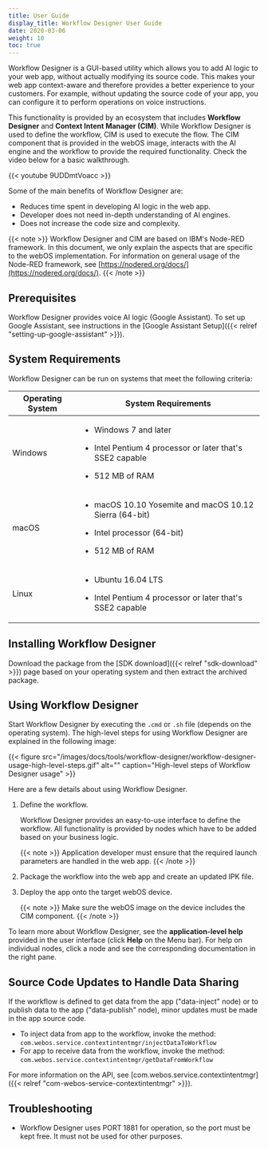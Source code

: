 ```yaml
---
title: User Guide
display_title: Workflow Designer User Guide
date: 2020-03-06
weight: 10
toc: true
---
```


Workflow Designer is a GUI-based utility which allows you to add AI logic to your web app, without actually modifying its source code. This makes your web app context-aware and therefore provides a better experience to your customers. For example, without updating the source code of your app, you can configure it to perform operations on voice instructions.

This functionality is provided by an ecosystem that includes **Workflow Designer** and **Context Intent Manager (CIM)**. While Workflow Designer is used to define the workflow, CIM is used to execute the flow. The CIM component that is provided in the webOS image, interacts with the AI engine and the workflow to provide the required functionality. Check the video below for a basic walkthrough.

{{< youtube 9UDDmtVoacc >}}

Some of the main benefits of Workflow Designer are:

- Reduces time spent in developing AI logic in the web app.
- Developer does not need in-depth understanding of AI engines.
- Does not increase the code size and complexity.

{{< note >}}
Workflow Designer and CIM are based on IBM's Node-RED framework. In this document, we only explain the aspects that are specific to the webOS implementation. For information on general usage of the Node-RED framework, see [https://nodered.org/docs/](https://nodered.org/docs/).
{{< /note >}}

## Prerequisites

Workflow Designer provides voice AI logic (Google Assistant). To set up Google Assistant, see instructions in the [Google Assistant Setup]({{< relref "setting-up-google-assistant" >}}).

## System Requirements

Workflow Designer can be run on systems that meet the following criteria:

<div class="table-container">
<table class="table is-bordered is-fullwidth">
<thead>
<tr class="header">
<th>Operating System</th>
<th>System Requirements</th>
</tr>
</thead>
<tbody>
<tr class="odd">
<td><p>Windows</p></td>
<td><ul>
<li><p>Windows 7 and later</p></li>
<li><p>Intel Pentium 4 processor or later that's SSE2 capable</p></li>
<li><p>512 MB of RAM</p></li>
</ul></td>
</tr>
<tr class="even">
<td><p>macOS</p></td>
<td><ul>
<li><p>macOS 10.10 Yosemite and macOS 10.12 Sierra (64-bit)</p></li>
<li><p>Intel processor (64-bit)</p></li>
<li><p>512 MB of RAM</p></li>
</ul></td>
</tr>
<tr class="odd">
<td><p>Linux</p></td>
<td><ul>
<li><p>Ubuntu 16.04 LTS</p></li>
<li><p>Intel Pentium 4 processor or later that's SSE2 capable</p></li>
</ul></td>
</tr>
</tbody>
</table>
</div>

## Installing Workflow Designer

Download the package from the [SDK download]({{< relref "sdk-download" >}}) page based on your operating system and then extract the archived package.

## Using Workflow Designer

Start Workflow Designer by executing the `.cmd` or `.sh` file (depends on the operating system). The high-level steps for using Workflow Designer are explained in the following image:

{{< figure src="/images/docs/tools/workflow-designer/workflow-designer-usage-high-level-steps.gif" alt="" caption="High-level steps of Workflow Designer usage" >}}

Here are a few details about using Workflow Designer.

1.  Define the workflow.

    Workflow Designer provides an easy-to-use interface to define the workflow. All functionality is provided by nodes which have to be added based on your business logic.

    {{< note >}}
    Application developer must ensure that the required launch parameters are handled in the web app.
    {{< /note >}}

2.  Package the workflow into the web app and create an updated IPK file.

3.  Deploy the app onto the target webOS device.

    {{< note >}}
    Make sure the webOS image on the device includes the CIM component.
    {{< /note >}}

To learn more about Workflow Designer, see the **application-level help** provided in the user interface (click **Help** on the Menu bar). For help on individual nodes, click a node and see the corresponding documentation in the right pane.

## Source Code Updates to Handle Data Sharing

If the workflow is defined to get data from the app ("data-inject" node) or to publish data to the app ("data-publish" node), minor updates must be made in the app source code.

- To inject data from app to the workflow, invoke the method: `com.webos.service.contextintentmgr/injectDataToWorkflow`
- For app to receive data from the workflow, invoke the method: `com.webos.service.contextintentmgr/getDataFromWorkflow`

For more information on the API, see [com.webos.service.contextintentmgr]({{< relref "com-webos-service-contextintentmgr" >}}).

## Troubleshooting

- Workflow Designer uses PORT 1881 for operation, so the port must be kept free. It must not be used for other purposes.